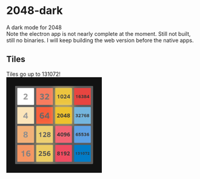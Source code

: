 # 2048-dark
A dark mode for 2048 <br>
Note the electron app is not nearly complete at the moment. Still not built, still no binaries. I will keep building the web version before the native apps.
## Tiles
Tiles go up to 131072! <br>
<img src="https://github.com/JayAgra/2048-dark/blob/main/2048-dark-tiles.png?raw=true" width="50%" align="center"/>
